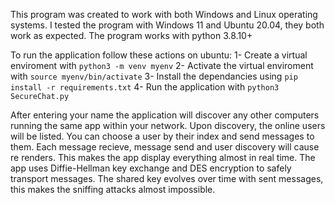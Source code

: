 This program was created to work with both Windows and Linux operating systems.
I tested the program with Windows 11 and Ubuntu 20.04, they both work as expected.
The program works with python 3.8.10+

To run the application follow these actions on ubuntu: 
1- Create a virtual enviroment with `python3 -m venv myenv`
2- Activate the virtual enviroment with `source myenv/bin/activate`
3- Install the dependancies using `pip install -r requirements.txt`
4- Run the application with `python3 SecureChat.py`

After entering your name the application will discover any other computers running the same app within your network.
Upon discovery, the online users will be listed. You can choose a user by their index and send messages to them.
Each message recieve, message send and user discovery will cause re renders. This makes the app display everything almost in real time.
The app uses Diffie-Hellman key exchange and DES encryption to safely transport messages. The shared key evolves over time with sent messages, this makes the sniffing attacks almost impossible.
